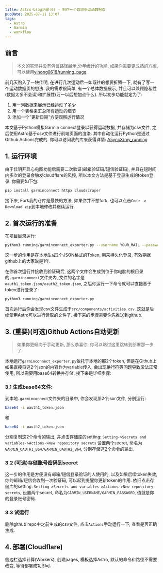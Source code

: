```yaml
---
title: Astro-blog记录(6) - 制作一个自同步运动数据页
pubDate: 2025-07-11 13:07
tags:
  - Astro
  - Garmin
  - workflow
---
```

## 前言

> 本文的实现并没有包含路径展示,分年统计的功能, 如果你需要更成熟的方案, 可以使用[yihong0618/running_page](https://github.com/yihong0618/running_page/tree/master).

前几天购入了一块佳明, 在进行几次运动后一如既往的想要折腾一下, 就有了写一个运动数据页的想法. 我的需求很简单, 有一个总体数据展示, 并且可以兼顾隐私性(数据太多不会读)和扩展性(万一以后想加点什么). 所以初步功能就定为了:
1. 用一列数据来展示已经运动了多少
2. 用一个表格来汇总所有运动的细节
3. 添加一个"更新日期"方便观察运行情况

本文基于Python模拟Garmin connect登录以获得运动数据, 并存储为csv文件, 之后使用Astro基于csv文件进行前端页面的渲染. 其中自动化运行Python是通过Github Actions完成的. 你可以访问我的库来获得详情: [A5yncX/my_running](https://github.com/A5yncX/my_running)

## 1. 运行环境

由于佳明开启心电图功能后需要二次验证(邮箱验证码/短信验证码), 并且在短时间内多次的登录会触发cloudflare的风控, 所以本文方法是基于登录生成的token登录. 你需要如下包:

```bash
pip install garminconnect httpx cloudscraper
```

接下来, Fork我的仓库是最快的方法, 如果你并不想fork, 也可以点击`Code -> Download zip`到本地修改并继续运行.

## 2. 首次运行的准备

在项目目录运行:
```bash
python3 running/garminconnect_exporter.py --username YOUR_MAIL --password YOUR_PSWD
```

这一步的作用是在本地生成2个JSON格式的Token, 用来持久化登录, 有效期据github上的大家说是1年. 

在你首次运行并接收到验证码后, 这两个文件会生成到位于你电脑的根目录的`.garminconnect`文件夹内, 文件的名字是`oauth1_token.json/oauth2_token.json`, 之后你运行一下命令就可以直接基于token进行登录了:
```bash
python3 running/garminconnect_exporter.py
```

首次运行后你会发现csv文件生成于`src/components/activities.csv`. 这就是后续使用Astro可以进行读取的文件了. 接下来的步骤需要你先推送到github.
## 3. (重要)(可选)Github Actions自动更新

> 如果你更倾向于手动更新, 那么恭喜你, 你可以略过这里跳转到部署那一步了.

本地运行`garminconnect_exporter.py`依托于本地的那2个token, 但是在Github上如果直接将这2个json的内容作为variable传入, 会出现换行符等问题导致没法正常使用, 所以需要用base64转换并存储, 接下来是详细步骤:

### 3.1 生成base64文件:

到本地`.garminconnect`文件夹的目录中, 你会发现那2个json文件, 分别运行:
```bash
base64 -i oauth1_token.json
```
和
```bash
base64 -i oauth2_token.json
```

分别复制这2个命令的输出, 并点击存储库的setting: `Setting->Secrets and variables->Actions->New repository secrets`
设置两个secret, 命名为`GARMIN_OAUTH1_B64/GARMIN_OAUTH2_B64`, 分别存储这2个命令的输出. 
### 3.2 (可选)存储账号密码到secret

这一步的作用是方便没有邮箱/短信登录验证的人使用的, 以及如果后续token失效, 你的邮箱/短信会收到一次验证码, 可以起到提醒你更新token的作用.
依旧点击存储库的setting: `Setting->Secrets and variables->Actions->New repository secrets`, 设置两个secret, 命名为`GARMIN_USERNAME/GARMIN_PASSWORD`, 值就是你的登录账号密码.

### 3.3 试运行
删除github repo中之前生成的csv文件, 点击`Actions`手动运行一下, 查看是否正确生成.

## 4. 部署(Cloudflare)
侧边栏选择计算(Workers), 创建pages, 模板选择Astro, 默认的命令和路径不需要改变, 等待部署成功即可. 